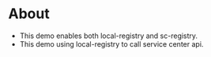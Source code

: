 # About

* This demo enables both local-registry and sc-registry.
* This demo using local-registry to call service center api.

